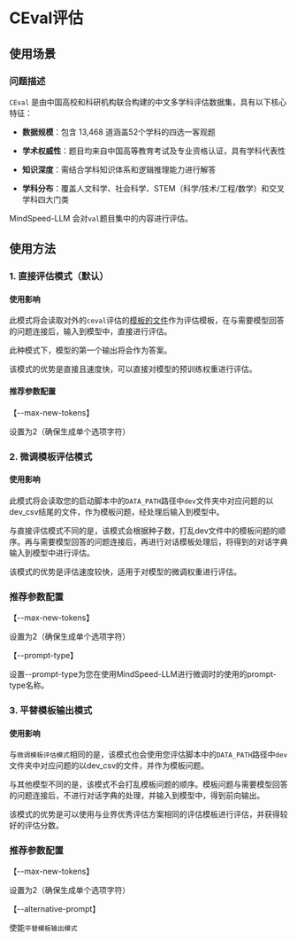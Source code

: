 # CEval评估

## 使用场景

### 问题描述

`CEval` 是由中国高校和科研机构联合构建的中文多学科评估数据集，具有以下核心特征：

- **数据规模**：包含 13,468 道涵盖52个学科的四选一客观题

- **学术权威性**：题目均来自中国高等教育考试及专业资格认证，具有学科代表性

- **知识深度**：需结合学科知识体系和逻辑推理能力进行解答

- **学科分布**：覆盖人文科学、社会科学、STEM（科学/技术/工程/数学）和交叉学科四大门类


MindSpeed-LLM 会对`val`题目集中的内容进行评估。

## 使用方法

### 1. 直接评估模式（默认）

#### 使用影响

此模式将会读取对外的`ceval`评估的[模板的文件](../../mindspeed_llm/tasks/evaluation/eval_impl/fewshot_template/ceval_5shot_template.json)作为评估模板，在与需要模型回答的问题连接后，输入到模型中，直接进行评估。

此种模式下，模型的第一个输出将会作为答案。

该模式的优势是直接且速度快，可以直接对模型的预训练权重进行评估。

#### 推荐参数配置

【--max-new-tokens】  

设置为2（确保生成单个选项字符）

### 2. 微调模板评估模式

#### 使用影响

此模式将会读取您的启动脚本中的`DATA_PATH`路径中`dev`文件夹中对应问题的以dev_csv结尾的文件，作为模板问题，经处理后输入到模型中。

与直接评估模式不同的是，该模式会根据种子数，打乱dev文件中的模板问题的顺序。再与需要模型回答的问题连接后，再进行对话模板处理后，将得到的对话字典输入到模型中进行评估。

该模式的优势是评估速度较快，适用于对模型的微调权重进行评估。

### 推荐参数配置

【--max-new-tokens】

设置为2（确保生成单个选项字符）

【--prompt-type】

设置--prompt-type为您在使用MindSpeed-LLM进行微调时的使用的prompt-type名称。

### 3. 平替模板输出模式

#### 使用影响

与`微调模板评估模式`相同的是，该模式也会使用您评估脚本中的`DATA_PATH`路径中`dev`文件夹中对应问题的以dev_csv的文件，并作为模板问题。

与其他模型不同的是，该模式不会打乱模板问题的顺序。模板问题与需要模型回答的问题连接后，不进行对话字典的处理，并输入到模型中，得到前向输出。

该模式的优势是可以使用与业界优秀评估方案相同的评估模板进行评估，并获得较好的评估分数。

### 推荐参数配置

【--max-new-tokens】

设置为2（确保生成单个选项字符）

【--alternative-prompt】

使能`平替模板输出模式`